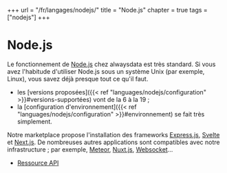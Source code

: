 +++
url = "/fr/langages/nodejs/"
title = "Node.js"
chapter = true
tags = ["nodejs"]
+++

# Node.js

Le fonctionnement de [Node.js](https://nodejs.org/) chez alwaysdata est très standard. Si vous avez l'habitude d'utiliser Node.js sous un système Unix (par exemple, Linux), vous savez déjà presque tout ce qu'il faut.

* les [versions proposées]({{< ref "languages/nodejs/configuration" >}}#versions-supportées) vont de la 6 à la 19 ;
* la [configuration d'environnement]({{< ref "languages/nodejs/configuration" >}}#environnement) se fait très simplement.

Notre marketplace propose l'installation des frameworks [Express.js](http://expressjs.com/), [Svelte](https://svelte.dev/) et [Next.js](https://nextjs.org). De nombreuses autres applications sont compatibles avec notre infrastructure ; par exemple, [Meteor](https://www.meteor.com/), [Nuxt.js](https://nuxtjs.org/), [Websocket](https://developer.mozilla.org/en-US/docs/Web/API/WebSockets_API)...

* [Ressource API](https://api.alwaysdata.com/v1/environment/nodejs/doc/)
